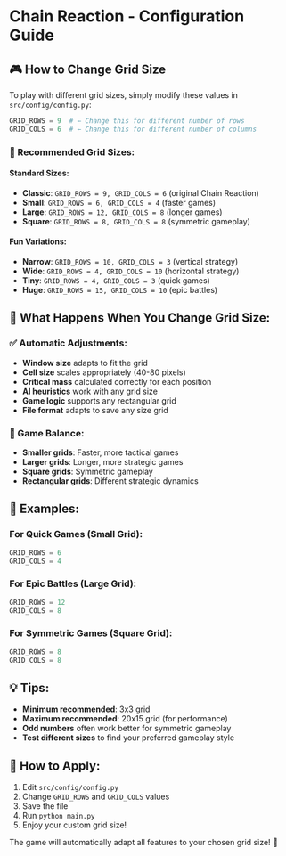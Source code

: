 # Chain Reaction - Configuration Guide

## 🎮 How to Change Grid Size

To play with different grid sizes, simply modify these values in `src/config/config.py`:

```python
GRID_ROWS = 9  # ← Change this for different number of rows
GRID_COLS = 6  # ← Change this for different number of columns
```

### 📐 Recommended Grid Sizes:

#### Standard Sizes:
- **Classic**: `GRID_ROWS = 9, GRID_COLS = 6` (original Chain Reaction)
- **Small**: `GRID_ROWS = 6, GRID_COLS = 4` (faster games)
- **Large**: `GRID_ROWS = 12, GRID_COLS = 8` (longer games)
- **Square**: `GRID_ROWS = 8, GRID_COLS = 8` (symmetric gameplay)

#### Fun Variations:
- **Narrow**: `GRID_ROWS = 10, GRID_COLS = 3` (vertical strategy)
- **Wide**: `GRID_ROWS = 4, GRID_COLS = 10` (horizontal strategy)
- **Tiny**: `GRID_ROWS = 4, GRID_COLS = 3` (quick games)
- **Huge**: `GRID_ROWS = 15, GRID_COLS = 10` (epic battles)

## 🔧 What Happens When You Change Grid Size:

### ✅ Automatic Adjustments:
- **Window size** adapts to fit the grid
- **Cell size** scales appropriately (40-80 pixels)
- **Critical mass** calculated correctly for each position
- **AI heuristics** work with any grid size
- **Game logic** supports any rectangular grid
- **File format** adapts to save any size grid

### 🎯 Game Balance:
- **Smaller grids**: Faster, more tactical games
- **Larger grids**: Longer, more strategic games
- **Square grids**: Symmetric gameplay
- **Rectangular grids**: Different strategic dynamics

## 📝 Examples:

### For Quick Games (Small Grid):
```python
GRID_ROWS = 6
GRID_COLS = 4
```

### For Epic Battles (Large Grid):
```python
GRID_ROWS = 12
GRID_COLS = 8
```

### For Symmetric Games (Square Grid):
```python
GRID_ROWS = 8
GRID_COLS = 8
```

## 💡 Tips:
- **Minimum recommended**: 3x3 grid
- **Maximum recommended**: 20x15 grid (for performance)
- **Odd numbers** often work better for symmetric gameplay
- **Test different sizes** to find your preferred gameplay style

## 🚀 How to Apply:
1. Edit `src/config/config.py`
2. Change `GRID_ROWS` and `GRID_COLS` values
3. Save the file
4. Run `python main.py`
5. Enjoy your custom grid size!

The game will automatically adapt all features to your chosen grid size! 🎉
